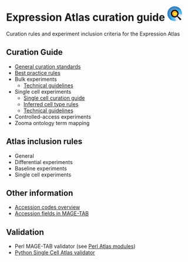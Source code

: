 # Expression Atlas curation guide  ![Atlas logo](images/Atlas_logo.png)
Curation rules and experiment inclusion criteria for the Expression Atlas

## Curation Guide
* [General curation standards](pages/general_curation_standards.md)
* [Best practice rules](pages/best_practice_rules.md)
* Bulk experiments
    * [Technical guidelines](pages/bulk_technical_guide.md) 
* Single cell experiments
    * [Single cell curation guide](pages/single_cell_curation_guide.md)
    * [Inferred cell type rules](pages/inferred_cell_type.md)
    * [Technical guidelines](pages/single_cell_technical_guide.md)
* Controlled-access experiments
* Zooma ontology term mapping


## Atlas inclusion rules
* General
* Differential experiments
* Baseline experiments
* Single cell experiments


## Other information
* [Accession codes overview](pages/accession_codes.md)
* [Accession fields in MAGE-TAB](pages/accession_fields_in_magetab.md)


## Validation
* Perl MAGE-TAB validator (see [Perl Atlas modules](https://github.com/ebi-gene-expression-group/perl-atlas-modules))
* [Python Single Cell Atlas validator](https://github.com/ebi-gene-expression-group/atlas-metadata-validator)
